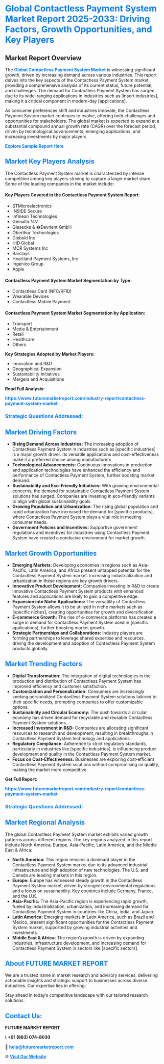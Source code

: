 <h1 style="color: #007BFF;">Global Contactless Payment System Market Report 2025-2033: Driving Factors, Growth Opportunities, and Key Players</h1>

<section id="overview">
<h2>Market Report Overview</h2>
<p>The <a href="https://www.futuremarketreport.com/industry-report/contactless-payment-system-market" style="color: #007BFF; text-decoration: none;"><strong>Global Contactless Payment System Market</strong></a> is witnessing significant growth, driven by increasing demand across various industries. This report delves into the key aspects of the Contactless Payment System market, providing a comprehensive analysis of its current status, future potential, and challenges. The demand for Contactless Payment System has surged due to its wide-ranging applications in industries such as [insert industries], making it a critical component in modern-day [applications].</p>
<p>As consumer preferences shift and industries innovate, the Contactless Payment System market continues to evolve, offering both challenges and opportunities for stakeholders. The global market is expected to expand at a substantial compound annual growth rate (CAGR) over the forecast period, driven by technological advancements, emerging applications, and increasing investments by major players.</p>
</section>

<section id="overview">
<p><a href="https://www.futuremarketreport.com/request-sample/reportId=108914" style="color: #007BFF; text-decoration: none;"><strong>Explore Sample Report Here</strong></a></p>
</section>

<section id="key-players">
<h2 style="color: #007BFF;">Market Key Players Analysis</h2>
<p>The Contactless Payment System market is characterized by intense competition among key players striving to capture a larger market share. Some of the leading companies in the market include:</p>
<h4>Key Players Covered in the Contactless Payment System Report:</h4>
<ul><li>STMicroelectronics</li><li>INSIDE Secure</li><li>Infineon Technologies</li><li>Gemalto N.V.</li><li>Giesecke &amp; �Devrient GmbH</li><li>Oberthur Technologies</li><li>Diebold Inc</li><li>HID Global</li><li>MCR Systems Inc</li><li>Barclays</li><li>Heartland Payment Systems, Inc</li><li>Ingenico Group</li><li>Apple</li></ul>
<h4>Contactless Payment System Market Segmentation by Type:</h4>
<ul><li>Contactless Card (NFC/RFID)</li><li>Wearable Devices</li><li>Contactless Mobile Payment</li></ul>

<h4>Contactless Payment System Market Segmentation by Application:</h4>
<ul><li>Transport</li><li>Media &amp; Entertainment</li><li>Retail</li><li>Healthcare</li><li>Others</li></ul>
<p><strong>Key Strategies Adopted by Market Players:</strong></p>
<ul>
<li>Innovation and R&D</li>
<li>Geographical Expansion</li>
<li>Sustainability Initiatives</li>
<li>Mergers and Acquisitions</li>
</ul>
</section>

<section>
<p><strong>Read Full Analysis: </strong></p><a href="https://www.futuremarketreport.com/industry-report/contactless-payment-system-market" style="color: #007BFF; text-decoration: none;"><strong>https://www.futuremarketreport.com/industry-report/contactless-payment-system-market</strong></a>
<h3 style="color: #007BFF;">Strategic Questions Addressed:</h3>
</section>

<section id="driving-factors">
<h2 style="color: #007BFF;">Market Driving Factors</h2>
<ul>
<li><strong>Rising Demand Across Industries:</strong> The increasing adoption of Contactless Payment System in industries such as [specific industries] is a major growth driver. Its versatile applications and cost-effectiveness make it a preferred choice among manufacturers.</li>
<li><strong>Technological Advancements:</strong> Continuous innovations in production and application technologies have enhanced the efficiency and performance of Contactless Payment System, further boosting market demand.</li>
<li><strong>Sustainability and Eco-Friendly Initiatives:</strong> With growing environmental concerns, the demand for sustainable Contactless Payment System solutions has surged. Companies are investing in eco-friendly variants to align with global sustainability goals.</li>
<li><strong>Growing Population and Urbanization:</strong> The rising global population and rapid urbanization have increased the demand for [specific products], where Contactless Payment System plays a vital role in meeting consumer needs.</li>
<li><strong>Government Policies and Incentives:</strong> Supportive government regulations and incentives for industries using Contactless Payment System have created a conducive environment for market growth.</li>
</ul>
</section>

<section id="growth-opportunities">
<h2 style="color: #007BFF;">Market Growth Opportunities</h2>
<ul>
<li><strong>Emerging Markets:</strong> Developing economies in regions such as Asia-Pacific, Latin America, and Africa present untapped potential for the Contactless Payment System market. Increasing industrialization and urbanization in these regions are key growth drivers.</li>
<li><strong>Innovative Product Development:</strong> Companies investing in R&D to create innovative Contactless Payment System products with enhanced features and applications are likely to gain a competitive edge.</li>
<li><strong>Expansion into Niche Applications:</strong> The versatility of Contactless Payment System allows it to be utilized in niche markets such as [specific niches], creating opportunities for growth and diversification.</li>
<li><strong>E-commerce Growth:</strong> The rise of e-commerce platforms has created a surge in demand for Contactless Payment System used in [specific applications], further boosting market growth.</li>
<li><strong>Strategic Partnerships and Collaborations:</strong> Industry players are forming partnerships to leverage shared expertise and resources, driving the development and adoption of Contactless Payment System products globally.</li>
</ul>
</section>

<section id="trending-factors">
<h2 style="color: #007BFF;">Market Trending Factors</h2>
<ul>
<li><strong>Digital Transformation:</strong> The integration of digital technologies in the production and distribution of Contactless Payment System has improved efficiency and customer satisfaction.</li>
<li><strong>Customization and Personalization:</strong> Consumers are increasingly seeking personalized Contactless Payment System solutions tailored to their specific needs, prompting companies to offer customizable options.</li>
<li><strong>Sustainability and Circular Economy:</strong> The push towards a circular economy has driven demand for recyclable and reusable Contactless Payment System solutions.</li>
<li><strong>Increased Investment in R&D:</strong> Companies are allocating significant resources to research and development, resulting in breakthroughs in Contactless Payment System technology and applications.</li>
<li><strong>Regulatory Compliance:</strong> Adherence to strict regulatory standards, particularly in industries like [specific industries], is influencing product development and quality in the Contactless Payment System market.</li>
<li><strong>Focus on Cost-Effectiveness:</strong> Businesses are exploring cost-efficient Contactless Payment System solutions without compromising on quality, making the market more competitive.</li>
</ul>
</section>

<section>
<p><strong>Get Full Report: </strong></p><a href="https://www.futuremarketreport.com/industry-report/contactless-payment-system-market" style="color: #007BFF; text-decoration: none;"><strong>https://www.futuremarketreport.com/industry-report/contactless-payment-system-market</strong></a>
<h3 style="color: #007BFF;">Strategic Questions Addressed:</h3>
</section>


<section id="regional-analysis">
<h2 style="color: #007BFF;">Market Regional Analysis</h2>
<p>The global Contactless Payment System market exhibits varied growth patterns across different regions. The key regions analyzed in this report include North America, Europe, Asia-Pacific, Latin America, and the Middle East & Africa:</p>
<ul>
<li><strong>North America:</strong> This region remains a dominant player in the Contactless Payment System market due to its advanced industrial infrastructure and high adoption of new technologies. The U.S. and Canada are leading markets in this region.</li>
<li><strong>Europe:</strong> Europe has witnessed steady growth in the Contactless Payment System market, driven by stringent environmental regulations and a focus on sustainability. Key countries include Germany, France, and the U.K.</li>
<li><strong>Asia-Pacific:</strong> The Asia-Pacific region is experiencing rapid growth, fueled by industrialization, urbanization, and increasing demand for Contactless Payment System in countries like China, India, and Japan.</li>
<li><strong>Latin America:</strong> Emerging markets in Latin America, such as Brazil and Mexico, present significant opportunities for the Contactless Payment System market, supported by growing industrial activities and investments.</li>
<li><strong>Middle East & Africa:</strong> The region’s growth is driven by expanding industries, infrastructure development, and increasing demand for Contactless Payment System in sectors like [specific sectors].</li>
</ul>
</section>

<footer>
<h2 style="color: #007BFF;">About FUTURE MARKET REPORT</h2>
<p>We are a trusted name in market research and advisory services, delivering actionable insights and strategic support to businesses across diverse industries. Our expertise lies in offering:</p>

<p>Stay ahead in today’s competitive landscape with our tailored research solutions.</p>

<h2 style="color: #007BFF;">Contact Us:</h2>
<p><strong>FUTURE MARKET REPORT</strong></p>
<p>📞 <strong>+91 (883) 074-8030</strong></p>
<p>📧 <strong><a href="mailto:help@futuremarketreport.com" style="color: #007BFF;">help@futuremarketreport.com</a></strong></p>
<p>🌐 <strong><a href="https://www.futuremarketreport.com/" style="color: #007BFF;">Visit Our Website</a></strong></p>
</footer>